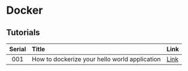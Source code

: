 # Docker

## Tutorials

| Serial | Title | Link |
| :-: | :-- | :-- |
| 001 | How to dockerize your hello world application | [Link](./wiki/001/001.md) |
